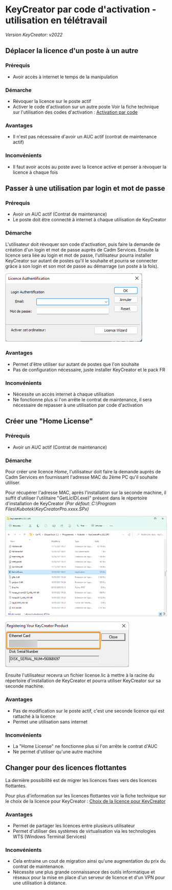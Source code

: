# KeyCreator par code d'activation - utilisation en télétravail

*Version KeyCreator: v2022*

## Déplacer la licence d'un poste à un autre

### Prérequis

- Avoir accès à internet le temps de la manipulation

### Démarche

- Révoquer la licence sur le poste actif
- Activer le code d'activation sur un autre poste
Voir la fiche technique sur l'utilisation des codes d'activation :  [Activation par code](/licences/activation-par-code)

### Avantages

- Il n'est pas nécessaire d'avoir un AUC actif (contrat de maintenance actif)

### Inconvénients

- Il faut avoir accès au poste avec la licence active et penser à révoquer la licence à chaque fois

## Passer à une utilisation par login et mot de passe

### Prérequis

- Avoir un AUC actif (Contrat de maintenance)
- Le poste doit être connecté à internet à chaque utilisation de KeyCreator

### Démarche

L'utilisateur doit révoquer son code d'activation, puis faire la demande de création d'un login et mot de passe auprès de Cadm Services.
Ensuite la licence sera liée au login et mot de passe, l'utilisateur pourra installer KeyCreator sur autant de postes qu'il le souhaite et pourra se connecter grâce à son login et son mot de passe au démarrage (un poste à la fois).

![Login KeyCreator](../assets/images_fiches/keycreator-utilisation-en-teletravail/login_kc.png)

### Avantages

- Permet d'être utiliser sur autant de postes que l'on souhaite
- Pas de configuration nécessaire, juste installer KeyCreator et le pack FR

### Inconvénients

- Nécessite un accès internet à chaque utilisation
- Ne fonctionne plus si l'on arrête le contrat de maintenance, il sera nécessaire de repasser à une utilisation par code d'activation

## Créer une "Home License"

### Prérequis

- Avoir un AUC actif (Contrat de maintenance)

### Démarche

Pour créer une licence *Home*, l'utilisateur doit faire la demande auprès de Cadm Services en fournissant l'adresse MAC du 2ème PC qu'il souhaite utiliser.

Pour récupérer l'adresse MAC, après l'installation sur la seconde machine, il suffit d'utiliser l'utilitaire "GetLicID(.exe)" présent dans le répertoire d'installation de KeyCreator
*(Par défaut: C:\Program Files\Kubotek\KeyCreatorPro.xxxx.SPx\)*

![Utilitaire GetLicId](../assets/images_fiches/keycreator-utilisation-en-teletravail/getlicid.png ":size=80%")

![Adresse MAC](../assets/images_fiches/keycreator-utilisation-en-teletravail/adressemac.png)

Ensuite l'utilisateur recevra un fichier license.lic à mettre à la racine du répertoire d'installation de KeyCreator et pourra utiliser KeyCreator sur sa seconde machine.

### Avantages

- Pas de modification sur le poste actif, c'est une seconde licence qui est rattaché à la licence
- Permet une utilisation sans internet

### Inconvénients

- La "Home License" ne fonctionne plus si l'on arrête le contrat d'AUC
- Ne permet d'utiliser qu'une autre machine

## Changer pour des licences flottantes

La dernière possibilité est de migrer les licences fixes vers des licences flottantes.

Pour plus d'information sur les licences flottantes voir la fiche technique sur le choix de la licence pour KeyCreator : [Choix de la licence pour KeyCreator](/licences/choix-de-la-licence-pour-keycreator) 

### Avantages

- Permet de partager les licences entre plusieurs utilisateur
- Permet d'utiliser des systèmes de virtualisation via les technologies WTS (Windows Terminal Services)

### Inconvénients

- Cela entraine un cout de migration ainsi qu'une augmentation du prix du contrat de maintenance.
- Nécessite une plus grande connaissance des outils informatique et réseaux pour la mise en place d'un serveur de licence et d'un VPN pour une utilisation à distance.